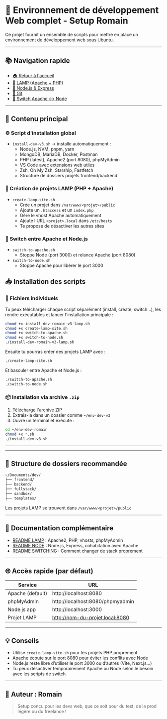 # 🚀 Environnement de développement Web complet - Setup Romain

Ce projet fournit un ensemble de scripts pour mettre en place un environnement de développement web sous Ubuntu.

---

## 📚 Navigation rapide

- [🏠 Retour à l'accueil](README.md)
- [📘 LAMP (Apache + PHP)](README-lamp.md)
- [📗 Node.js & Express](README-node.md)
- [📕 Git](README-git.md)
- [📙 Switch Apache <-> Node](README-switching.md)

---

## 📄 Contenu principal

### ⚙️ Script d'installation global

- `install-dev-v3.sh` → installe automatiquement :
  - Node.js, NVM, pnpm, yarn
  - MongoDB, MariaDB, Docker, Postman
  - PHP (latest), Apache2 (port 8080), phpMyAdmin
  - VS Code avec extensions web utiles
  - Zsh, Oh My Zsh, Starship, Fastfetch
  - Structure de dossiers projets frontend/backend

### 🔧 Création de projets LAMP (PHP + Apache)

- `create-lamp-site.sh`
  - Crée un projet dans `/var/www/<projet>/public`
  - Ajoute un `.htaccess` et un `index.php`
  - Gère le vhost Apache automatiquement
  - Ajoute l’URL `<projet>.local` dans `/etc/hosts`
  - Te propose de désactiver les autres sites

### 🚨 Switch entre Apache et Node.js

- `switch-to-apache.sh`
  - Stoppe Node (port 3000) et relance Apache (port 8080)
- `switch-to-node.sh`
  - Stoppe Apache pour libérer le port 3000

## 📥 Installation des scripts

### 📁 Fichiers individuels

Tu peux télécharger chaque script séparément (install, create, switch...), les rendre exécutables et lancer l'installation principale :

```bash
chmod +x install-dev-romain-v3-lamp.sh
chmod +x create-lamp-site.sh
chmod +x switch-to-apache.sh
chmod +x switch-to-node.sh
./install-dev-romain-v3-lamp.sh
```

Ensuite tu pourras créer des projets LAMP avec :

```bash
./create-lamp-site.sh
```

Et basculer entre Apache et Node.js :

```bash
./switch-to-apache.sh
./switch-to-node.sh
```

### 📦 Installation via archive `.zip`

1. [Télécharge l'archive ZIP](https://ton-lien-vers/env-dev-v3.zip)
2. Extrais-la dans un dossier comme `~/env-dev-v3`
3. Ouvre un terminal et exécute :

```bash
cd ~/env-dev-romain
chmod +x *.sh
./install-dev-v3.sh
```

---

---

## 📁 Structure de dossiers recommandée

```bash
~/Documents/dev/
├── frontend/
├── backend/
├── fullstack/
├── sandbox/
├── templates/
```

Les projets LAMP se trouvent dans `/var/www/<projet>/public`

---

## 🔗 Documentation complémentaire

- [README LAMP](README-lamp.md) : Apache2, PHP, vhosts, phpMyAdmin
- [README NODE](README-node.md) : Node.js, Express, cohabitation avec Apache
- [README SWITCHING](README-switching.md) : Comment changer de stack proprement

---

## 🌐 Accès rapide (par défaut)

| Service          | URL                              |
| ---------------- | -------------------------------- |
| Apache (default) | http://localhost:8080            |
| phpMyAdmin       | http://localhost:8080/phpmyadmin |
| Node.js app      | http://localhost:3000            |
| Projet LAMP      | http://nom-du-projet.local:8080  |

---

## 💡 Conseils

- Utilise `create-lamp-site.sh` pour tes projets PHP proprement
- Apache écoute sur le port 8080 pour éviter les conflits avec Node
- Node.js reste libre d’utiliser le port 3000 ou d’autres (Vite, Next.js...)
- Tu peux désactiver temporairement Apache ou Node selon le besoin avec les scripts de switch

---

## 🌟 Auteur : Romain

> Setup conçu pour les devs web, que ce soit pour du test, de la prod légère ou du freelance !
